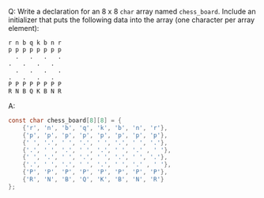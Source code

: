 Q: Write a declaration for an 8 x 8 `char` array named `chess_board`. Include an
initializer that puts the following data into the array (one character per array
element):

```
r n b q k b n r
p p p p p p p p
  .   .   .   .
.   .   .   .
  .   .   .   .
.   .   .   .
P P P P P P P P
R N B Q K B N R
```

A:

```c
const char chess_board[8][8] = {
    {'r', 'n', 'b', 'q', 'k', 'b', 'n', 'r'},
    {'p', 'p', 'p', 'p', 'p', 'p', 'p', 'p'},
    {' ', '.', ' ', '.', ' ', '.', ' ', '.'},
    {'.', ' ', '.', ' ', '.', ' ', '.' , ' '},
    {' ', '.', ' ', '.', ' ', '.', ' ', '.'},
    {'.', ' ', '.', ' ', '.', ' ', '.' , ' '},
    {'P', 'P', 'P', 'P', 'P', 'P', 'P', 'P'},
    {'R', 'N', 'B', 'Q', 'K', 'B', 'N', 'R'}
};
```
